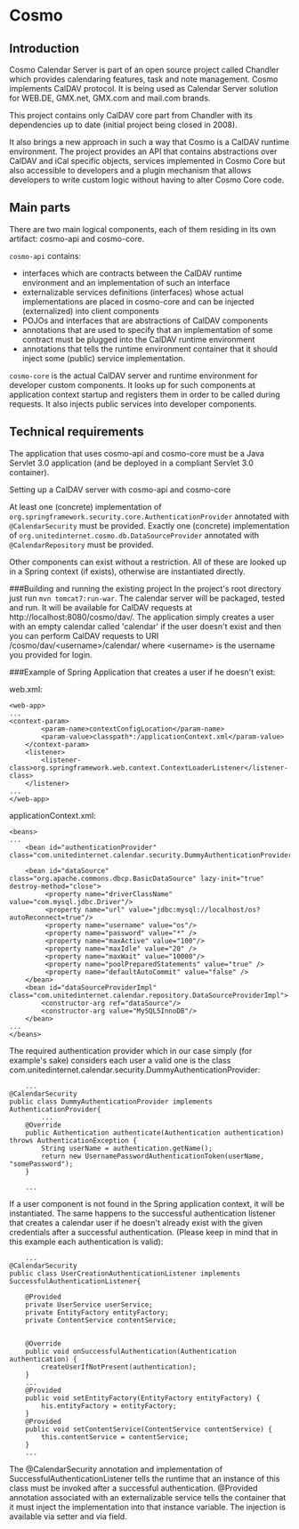 # Cosmo

## Introduction	

Cosmo Calendar Server is part of an open source project called Chandler which provides calendaring features,
task and note management. Cosmo implements CalDAV protocol. 
It is being used as Calendar Server solution for WEB.DE, GMX.net, GMX.com and mail.com brands. 

This project contains only CalDAV core part from Chandler with its dependencies up to date 
(initial project being closed in 2008).

It also brings a new approach in such a way that Cosmo is a CalDAV runtime environment. The project provides an API
that contains abstractions over CalDAV and iCal specific objects, services implemented in Cosmo Core but also accessible
to developers and a plugin mechanism that allows developers to write custom logic without having to alter Cosmo Core code.


## Main parts

There are two main logical components, each of them residing in its own artifact: cosmo-api and cosmo-core.

 ``cosmo-api`` contains:

 - interfaces which are contracts between the CalDAV runtime environment
   and an implementation of such an interface
 - externalizable services definitions (interfaces) whose actual implementations are placed in cosmo-core and can be injected (externalized) into client components
 - POJOs and interfaces that are abstractions of CalDAV components
 - annotations that are used to specify that an implementation of some contract must be plugged into the CalDAV runtime environment
 - annotations that tells the runtime environment container that it should inject some (public) service implementation.


``cosmo-core`` is the actual CalDAV server and runtime environment for developer custom components. It looks up for such components at 
application context startup and registers them in order to be called during requests. 
It also injects public services into developer components.


## Technical requirements

The application that uses cosmo-api and cosmo-core must be a Java Servlet 3.0 application (and be deployed in a compliant 
Servlet 3.0 container).

Setting up a CalDAV server with cosmo-api and cosmo-core

At least one (concrete) implementation of ``org.springframework.security.core.AuthenticationProvider`` annotated with ``@CalendarSecurity`` 
must be provided. Exactly one (concrete) implementation of ``org.unitedinternet.cosmo.db.DataSourceProvider`` annotated
with ``@CalendarRepository`` must be provided.

Other components can exist without a restriction. All of these are looked up in a Spring context (if exists), 
otherwise are instantiated directly.


###Building and running the existing project
In the project's root directory just run ``mvn tomcat7:run-war``.
The calendar server will be packaged, tested and run. It will be available for CalDAV requests at
http://localhost:8080/cosmo/dav/.
The application simply creates a user with an empty calendar called 'calendar' if 
the user doesn't exist and then you can perform CalDAV requests to URI /cosmo/dav/&lt;username>/calendar/ where  &lt;username>
is the username you provided for login.

###Example of Spring Application that creates a user if he doesn't exist:

web.xml:

	<web-app>
	...
	<context-param>
	        <param-name>contextConfigLocation</param-name>
	        <param-value>classpath*:/applicationContext.xml</param-value>
	    </context-param>
	    <listener>
	        <listener-class>org.springframework.web.context.ContextLoaderListener</listener-class>
	    </listener>  
	...
	</web-app>

applicationContext.xml:

	<beans>
	...
	    <bean id="authenticationProvider" class="com.unitedinternet.calendar.security.DummyAuthenticationProvider"/>
	    
	    <bean id="dataSource" class="org.apache.commons.dbcp.BasicDataSource" lazy-init="true" destroy-method="close">
	         <property name="driverClassName" value="com.mysql.jdbc.Driver"/>
	         <property name="url" value="jdbc:mysql://localhost/os?autoReconnect=true"/>
	         <property name="username" value="os"/> 
	         <property name="password" value="*" />
	         <property name="maxActive" value="100"/> 
	         <property name="maxIdle" value="20" />
	         <property name="maxWait" value="10000"/>
	         <property name="poolPreparedStatements" value="true" />
	         <property name="defaultAutoCommit" value="false" />
	    </bean>   
	    <bean id="dataSourceProviderImpl" class="com.unitedinternet.calendar.repository.DataSourceProviderImpl">
	        <constructor-arg ref="dataSource"/>
	        <constructor-arg value="MySQL5InnoDB"/>
	    </bean>
	...
	</beans>

The required authentication provider which in our case simply (for example's sake) considers each user a valid one 
is the class com.unitedinternet.calendar.security.DummyAuthenticationProvider:

	 	...
	@CalendarSecurity
	public class DummyAuthenticationProvider implements AuthenticationProvider{
	    	...
		@Override
		public Authentication authenticate(Authentication authentication) throws AuthenticationException {
		    String userName = authentication.getName();
			return new UsernamePasswordAuthenticationToken(userName, "somePassword");
		}
	 
		...

If a user component is not found in the Spring application context, it will be instantiated. The same happens
to the successful authentication listener that creates a calendar user if he doesn't already exist with the given credentials after a successful authentication. (Please keep in mind that in this example each authentication is valid):

		...
	@CalendarSecurity
	public class UserCreationAuthenticationListener implements SuccessfulAuthenticationListener{
	    
	    @Provided
		private UserService userService;
		private EntityFactory entityFactory;
		private ContentService contentService;
		
		
		@Override
		public void onSuccessfulAuthentication(Authentication authentication) {
			createUserIfNotPresent(authentication);
		}
		...
		@Provided
		public void setEntityFactory(EntityFactory entityFactory) {
			his.entityFactory = entityFactory;
		}
		@Provided
		public void setContentService(ContentService contentService) {
			this.contentService = contentService;
		}
		...


The @CalendarSecurity annotation and implementation of SuccessfulAuthenticationListener tells the runtime that an 
instance of this class must be invoked after a successful authentication.
@Provided annotation associated with an externalizable service tells the container that it must inject the implementation
into that instance variable. The injection is available via setter and via field. 







